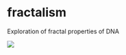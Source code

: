 # fractalism
Exploration of fractal properties of DNA

<img src="https://user-images.githubusercontent.com/20571319/82718696-5d9a6780-9ce7-11ea-9022-b591db2d0d1e.gif" />
